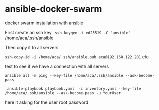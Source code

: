 # ansible-docker-swarm
docker swarm installation with ansible

First create an ssh key  ``` ssh-keygen -t ed25519 -C "ansible"``` /home/aca/.ssh/ansible

Then copy it to all servers

```ssh-copy-id -i /home/aca/.ssh/ansible.pub aca@192.168.122.201``` etc

 test to see if we have a connection with all servers
 
  ```ansible all -m ping --key-file /home/aca/.ssh/ansible --ask-become-pass```
 
 ``` ansible-playbook playbook.yaml  -i inventory.yaml --key-file /home/aca/.ssh/ansible --ask-become-pass -u YourUser```
 
 here it asking for the user root password
